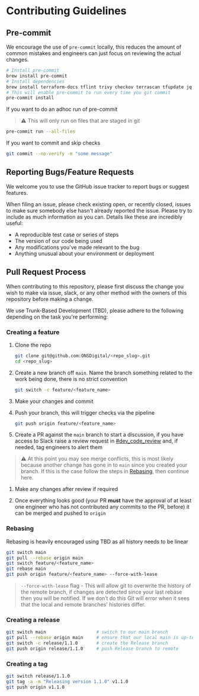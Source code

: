 # Contributing Guidelines

## Pre-commit

We encourage the use of `pre-commit` locally, this reduces the amount of common mistakes and engineers can just focus on reviewing the actual changes.

```bash
# Install pre-commit
brew install pre-commit
# Install dependencies
brew install terraform-docs tflint trivy checkov terrascan tfupdate jq
# This will enable pre-commit to run every time you git commit
pre-commit install
```

If you want to do an adhoc run of pre-commit

> :warning: This will only run on files that are staged in git

```bash
pre-commit run --all-files
```

If you want to commit and skip checks

```bash
git commit --no-verify -m "some message"
```

## Reporting Bugs/Feature Requests

We welcome you to use the GitHub issue tracker to report bugs or suggest features.

When filing an issue, please check existing open, or recently closed, issues to make sure somebody else hasn't already
reported the issue. Please try to include as much information as you can. Details like these are incredibly useful:

* A reproducible test case or series of steps
* The version of our code being used
* Any modifications you've made relevant to the bug
* Anything unusual about your environment or deployment

## Pull Request Process

When contributing to this repository, please first discuss the change you wish to make via issue, slack, or any other method with the owners of this repository before making a change.

We use Trunk-Based Development (TBD), please adhere to the following depending on the task you're performing:

### Creating a feature

1. Clone the repo

    ```bash
    git clone git@github.com:ONSDigital/<repo_slug>.git
    cd <repo_slug>
    ```

1. Create a new branch off `main`. Name the branch something related to the work being done, there is no strict convention

    ```bash
    git switch -c feature/<feature_name>
    ```

1. Make your changes and commit

1. Push your branch, this will trigger checks via the pipeline

    ```bash
    git push origin feature/<feature_name>
    ```

1. Create a PR against the `main` branch to start a discussion, if you have access to Slack raise a review request in [\#dev_code_review](https://uk-ons.enterprise.slack.com/archives/C4ERLBBNH) and, if needed, tag engineers to alert them

> :warning: At this point you may see merge conflicts, this is most likely because another change has gone in to `main` since you created your branch. If this is the case follow the steps in [Rebasing](#rebasing), then continue here.

1. Make any changes after review if required

1. Once everything looks good (your PR **must** have the approval of at least one engineer who has not contributed any commits to the PR, before) it can be merged and pushed to `origin`

### Rebasing

Rebasing is heavily encouraged using TBD as all history needs to be linear

```bash
git switch main
git pull --rebase origin main
git switch feature/<feature_name>
git rebase main
git push origin feature/<feature_name> --force-with-lease
```

> `--force-with-lease` flag - This will allow git to overwrite the history of the remote branch, if changes are detected since your last rebase then you will be notified. If we don’t do this Git will error when it sees that the local and remote branches' histories differ.

### Creating a release

```bash
git switch main                   # switch to our main branch
git pull --rebase origin main     # ensure that our local main is up-to-date with the remote main
git switch -c release/1.1.0       # create the Release branch
git push origin release/1.1.0     # push Release branch to remote
```

### Creating a tag

```bash
git switch release/1.1.0
git tag -a -m "Releasing version 1.1.0" v1.1.0
git push origin v1.1.0
```
